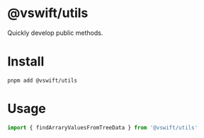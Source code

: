 # @vswift/utils

Quickly develop public methods.

# Install

```
pnpm add @vswift/utils
```

# Usage

```ts
import { findArraryValuesFromTreeData } from '@vswift/utils'
```
